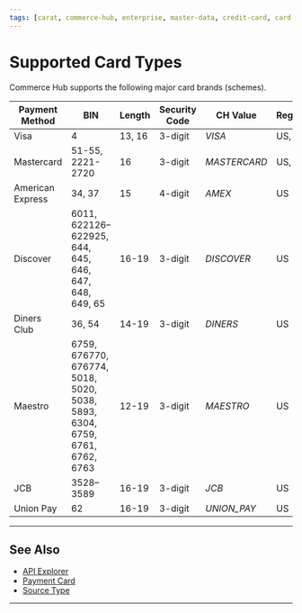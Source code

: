 ```yaml
---
tags: [carat, commerce-hub, enterprise, master-data, credit-card, card-brand, card-scheme, card-type]
---
```


# Supported Card Types

Commerce Hub supports the following major card brands (schemes).

|Payment Method | BIN | Length | Security Code | CH Value| Region |
|-------|-------|-------|-------|--------------| ----- |
| Visa | 4 | 13, 16 | 3-digit |*VISA* | US, CA |
| Mastercard | 51-55, 2221-2720 | 16 | 3-digit | *MASTERCARD* | US, CA |
| American Express | 34, 37 | 15 | 4-digit| *AMEX* | US |
| Discover | 	6011, 622126–622925, 644, 645, 646, 647, 648, 649, 65 | 16-19 | 3-digit | *DISCOVER* | US |
| Diners Club | 36, 54 | 14-19 | 3-digit | *DINERS* | US |
| Maestro | 6759, 676770, 676774, 5018, 5020, 5038, 5893, 6304, 6759, 6761, 6762, 6763 | 12-19 | 3-digit | *MAESTRO* | US |
| JCB | 3528–3589 | 16-19 | 3-digit | *JCB* | US |
| Union Pay | 62 | 16-19 | 3-digit | *UNION_PAY* | US |

---

## See Also

- [API Explorer](../api/?type=post&path=/payments/v1/charges)
- [Payment Card](?path=docs/Resources/Guides/Payment-Sources/Payment-Card.md)
- [Source Type](?path=docs/Resources/Guides/Payment-Sources/Source-Type.md)

---
